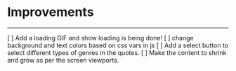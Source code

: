 # Improvements
-----------------

[ ] Add a loading GIF and show loading is being done!
[ ] change background and text colors based on css vars in js
[ ] Add a select button to select different types of genres in the quotes.
[ ] Make the content to shrink and grow as per the screen viewports.
